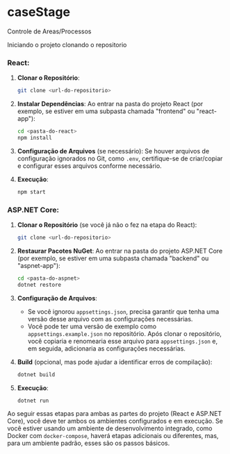 # caseStage
 Controle de Areas/Processos


Iniciando o projeto clonando o repositorio 

### React:

1. **Clonar o Repositório**:
   ```bash
   git clone <url-do-repositorio>
   ```

2. **Instalar Dependências**:
   Ao entrar na pasta do projeto React (por exemplo, se estiver em uma subpasta chamada "frontend" ou "react-app"):
   ```bash
   cd <pasta-do-react>
   npm install
   ```

3. **Configuração de Arquivos** (se necessário):
   Se houver arquivos de configuração ignorados no Git, como `.env`, certifique-se de criar/copiar e configurar esses arquivos conforme necessário.

4. **Execução**:
   ```bash
   npm start
   ```

### ASP.NET Core:

1. **Clonar o Repositório** (se você já não o fez na etapa do React):
   ```bash
   git clone <url-do-repositorio>
   ```

2. **Restaurar Pacotes NuGet**:
   Ao entrar na pasta do projeto ASP.NET Core (por exemplo, se estiver em uma subpasta chamada "backend" ou "aspnet-app"):

   ```bash
   cd <pasta-do-aspnet>
   dotnet restore
   ```

3. **Configuração de Arquivos**:
   - Se você ignorou `appsettings.json`, precisa garantir que tenha uma versão desse arquivo com as configurações necessárias.
   - Você pode ter uma versão de exemplo como `appsettings.example.json` no repositório. Após clonar o repositório, você copiaria e renomearia esse arquivo para `appsettings.json` e, em seguida, adicionaria as configurações necessárias.


4. **Build** (opcional, mas pode ajudar a identificar erros de compilação):
   ```bash
   dotnet build
   ```

5. **Execução**:
   ```bash
   dotnet run
   ```

Ao seguir essas etapas para ambas as partes do projeto (React e ASP.NET Core), você deve ter ambos os ambientes configurados e em execução. Se você estiver usando um ambiente de desenvolvimento integrado, como Docker com `docker-compose`, haverá etapas adicionais ou diferentes, mas, para um ambiente padrão, esses são os passos básicos.
